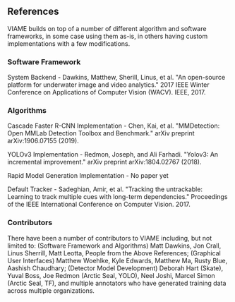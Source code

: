 
References
----------

VIAME builds on top of a number of different algorithm and software frameworks,
in some case using them as-is, in others having custom implementations with a
few modifications.


### Software Framework

System Backend - Dawkins, Matthew, Sherill, Linus, et al. "An open-source platform for
underwater image and video analytics." 2017 IEEE Winter Conference on
Applications of Computer Vision (WACV). IEEE, 2017.


### Algorithms

Cascade Faster R-CNN Implementation - Chen, Kai, et al. "MMDetection: Open
MMLab Detection Toolbox and Benchmark." arXiv preprint arXiv:1906.07155 (2019).

YOLOv3 Implementation - Redmon, Joseph, and Ali Farhadi. "Yolov3: An
incremental improvement." arXiv preprint arXiv:1804.02767 (2018).

Rapid Model Generation Implementation - No paper yet

Default Tracker - Sadeghian, Amir, et al. "Tracking the untrackable: Learning
to track multiple cues with long-term dependencies." Proceedings of the IEEE
International Conference on Computer Vision. 2017.

### Contributors

There have been a number of contributors to VIAME including, but not
limited to:
(Software Framework and Algorithms) Matt Dawkins, Jon Crall,
Linus Sherrill, Matt Leotta, People from the Above References;
(Graphical User Interfaces) Matthew Woehlke, Kyle Edwards, Matthew Ma,
Rusty Blue, Aashish Chaudhary;
(Detector Model Development) Deborah Hart (Skate), Yuval Boss, Joe
Redmon (Arctic Seal, YOLO), Neel Joshi, Marcel Simon (Arctic Seal, TF),
and multiple annotators who have generated training data across multiple
organizations.
